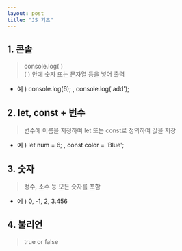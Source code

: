 ```yaml
---
layout: post
title: "JS 기초"
---
```


## 1. 콘솔   
> console.log( )   
> ( ) 안에 숫자 또는 문자열 등을 넣어 출력   
- 예 ) console.log(6); , console.log('add');
 
 ## 2. let, const +  변수
 > 변수에 이름을 지정하여 let 또는 const로 정의하여 값을 저장   
- 예 ) let num = 6; , const color = 'Blue';

## 3. 숫자
> 정수, 소수 등 모든 숫자를 포함   
- 예 ) 0, -1, 2, 3.456

## 4. 불리언
> true or false
